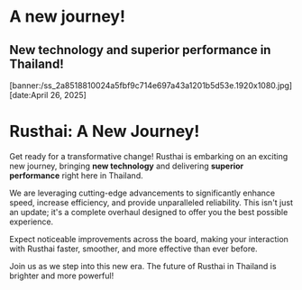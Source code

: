 # A new journey!
## New technology and superior performance in Thailand!
[banner:/ss_2a8518810024a5fbf9c714e697a43a1201b5d53e.1920x1080.jpg]
[date:April 26, 2025]

# Rusthai: A New Journey!

Get ready for a transformative change! Rusthai is embarking on an exciting new journey, bringing **new technology** and delivering **superior performance** right here in Thailand.

We are leveraging cutting-edge advancements to significantly enhance speed, increase efficiency, and provide unparalleled reliability. This isn't just an update; it's a complete overhaul designed to offer you the best possible experience.

Expect noticeable improvements across the board, making your interaction with Rusthai faster, smoother, and more effective than ever before.

Join us as we step into this new era. The future of Rusthai in Thailand is brighter and more powerful!